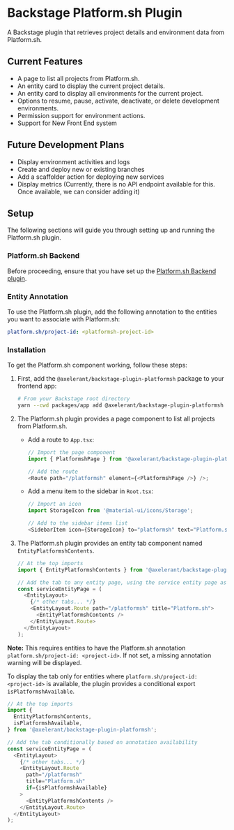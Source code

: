 # Backstage Platform.sh Plugin

A Backstage plugin that retrieves project details and environment data from Platform.sh.

## Current Features

- A page to list all projects from Platform.sh.
- An entity card to display the current project details.
- An entity card to display all environments for the current project.
- Options to resume, pause, activate, deactivate, or delete development environments.
- Permission support for environment actions.
- Support for New Front End system

## Future Development Plans

- Display environment activities and logs
- Create and deploy new or existing branches
- Add a scaffolder action for deploying new services
- Display metrics (Currently, there is no API endpoint available for this. Once available, we can consider adding it)

## Setup

The following sections will guide you through setting up and running the Platform.sh plugin.

### Platform.sh Backend

Before proceeding, ensure that you have set up the [Platform.sh Backend plugin](https://github.com/axelerant/backstage-plugins/tree/main/plugins/platformsh-backend).

### Entity Annotation

To use the Platform.sh plugin, add the following annotation to the entities you want to associate with Platform.sh:

```yaml
platform.sh/project-id: <platformsh-project-id>
```

### Installation

To get the Platform.sh component working, follow these steps:

1. First, add the `@axelerant/backstage-plugin-platformsh` package to your frontend app:

   ```bash
   # From your Backstage root directory
   yarn --cwd packages/app add @axelerant/backstage-plugin-platformsh
   ```

2. The Platform.sh plugin provides a page component to list all projects from Platform.sh.

   - Add a route to `App.tsx`:

     ```ts
     // Import the page component
     import { PlatformshPage } from '@axelerant/backstage-plugin-platformsh';

     // Add the route
     <Route path="/platformsh" element={<PlatformshPage />} />;
     ```

   - Add a menu item to the sidebar in `Root.tsx`:

     ```ts
     // Import an icon
     import StorageIcon from '@material-ui/icons/Storage';

     // Add to the sidebar items list
     <SidebarItem icon={StorageIcon} to="platformsh" text="Platform.sh" />;
     ```

3. The Platform.sh plugin provides an entity tab component named `EntityPlatformshContents`.

   ```ts
   // At the top imports
   import { EntityPlatformshContents } from '@axelerant/backstage-plugin-platformsh';

   // Add the tab to any entity page, using the service entity page as an example.
   const serviceEntityPage = (
     <EntityLayout>
       {/* other tabs... */}
       <EntityLayout.Route path="/platformsh" title="Platform.sh">
         <EntityPlatformshContents />
       </EntityLayout.Route>
     </EntityLayout>
   );
   ```

**Note:** This requires entities to have the Platform.sh annotation `platform.sh/project-id: <project-id>`. If not set, a missing annotation warning will be displayed.

To display the tab only for entities where `platform.sh/project-id: <project-id>` is available, the plugin provides a conditional export `isPlatformshAvailable`.

```ts
// At the top imports
import {
  EntityPlatformshContents,
  isPlatformshAvailable,
} from '@axelerant/backstage-plugin-platformsh';

// Add the tab conditionally based on annotation availability
const serviceEntityPage = (
  <EntityLayout>
    {/* other tabs... */}
    <EntityLayout.Route
      path="/platformsh"
      title="Platform.sh"
      if={isPlatformshAvailable}
    >
      <EntityPlatformshContents />
    </EntityLayout.Route>
  </EntityLayout>
);
```
